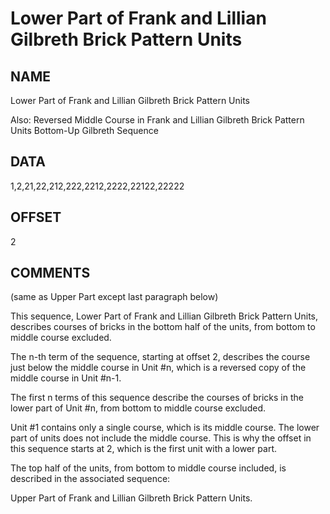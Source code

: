 # Lower Part of Frank and Lillian Gilbreth Brick Pattern Units

## NAME

Lower Part of Frank and Lillian Gilbreth Brick Pattern Units

Also:
Reversed Middle Course in Frank and Lillian Gilbreth Brick Pattern Units
Bottom-Up Gilbreth Sequence

## DATA

1,2,21,22,212,222,2212,2222,22122,22222

## OFFSET

2

## COMMENTS

(same as Upper Part except last paragraph below)

This sequence, Lower Part of Frank and Lillian Gilbreth Brick Pattern Units,
describes courses of bricks in the bottom half of the units, from bottom to
middle course excluded.

The n-th term of the sequence, starting at offset 2, describes the course just
below the middle course in Unit #n, which is a reversed copy of the middle
course in Unit #n-1.

The first n terms of this sequence describe the courses of bricks in the
lower part of Unit #n, from bottom to middle course excluded.

Unit #1 contains only a single course, which is its middle course. The lower
part of units does not include the middle course. This is why the offset in
this sequence starts at 2, which is the first unit with a lower part.

The top half of the units, from bottom to middle course included, is described
in the associated sequence:

  Upper Part of Frank and Lillian Gilbreth Brick Pattern Units.


